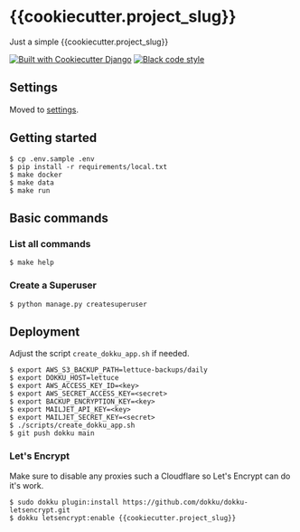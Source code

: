 # {{cookiecutter.project_slug}}

Just a simple {{cookiecutter.project_slug}}

[![Built with Cookiecutter Django](https://img.shields.io/badge/built%20with-Cookiecutter%20Django-ff69b4.svg?logo=cookiecutter)](https://github.com/cookiecutter/cookiecutter-django/)
[![Black code style](https://img.shields.io/badge/code%20style-black-000000.svg)](https://github.com/ambv/black)

## Settings

Moved to [settings](http://cookiecutter-django.readthedocs.io/en/latest/settings.html).

## Getting started

    $ cp .env.sample .env
    $ pip install -r requirements/local.txt
    $ make docker
    $ make data
    $ make run

## Basic commands

### List all commands

    $ make help

### Create a Superuser

    $ python manage.py createsuperuser

## Deployment

Adjust the script `create_dokku_app.sh` if needed.

    $ export AWS_S3_BACKUP_PATH=lettuce-backups/daily
    $ export DOKKU_HOST=lettuce
    $ export AWS_ACCESS_KEY_ID=<key>
    $ export AWS_SECRET_ACCESS_KEY=<secret>
    $ export BACKUP_ENCRYPTION_KEY=<key>
    $ export MAILJET_API_KEY=<key>
    $ export MAILJET_SECRET_KEY=<secret>
    $ ./scripts/create_dokku_app.sh
    $ git push dokku main

### Let's Encrypt

Make sure to disable any proxies such a Cloudflare so Let's Encrypt can do it's work.

    $ sudo dokku plugin:install https://github.com/dokku/dokku-letsencrypt.git
    $ dokku letsencrypt:enable {{cookiecutter.project_slug}}
